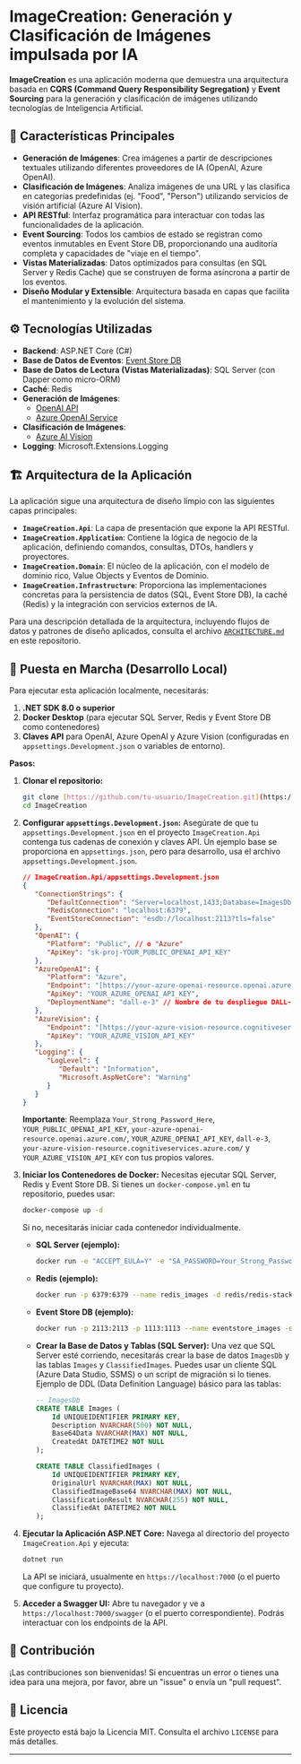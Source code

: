﻿# ImageCreation: Generación y Clasificación de Imágenes impulsada por IA

**ImageCreation** es una aplicación moderna que demuestra una arquitectura basada en **CQRS (Command Query Responsibility Segregation)** y **Event Sourcing** para la generación y clasificación de imágenes utilizando tecnologías de Inteligencia Artificial.

## 🚀 Características Principales

* **Generación de Imágenes**: Crea imágenes a partir de descripciones textuales utilizando diferentes proveedores de IA (OpenAI, Azure OpenAI).
* **Clasificación de Imágenes**: Analiza imágenes de una URL y las clasifica en categorías predefinidas (ej. "Food", "Person") utilizando servicios de visión artificial (Azure AI Vision).
* **API RESTful**: Interfaz programática para interactuar con todas las funcionalidades de la aplicación.
* **Event Sourcing**: Todos los cambios de estado se registran como eventos inmutables en Event Store DB, proporcionando una auditoría completa y capacidades de "viaje en el tiempo".
* **Vistas Materializadas**: Datos optimizados para consultas (en SQL Server y Redis Cache) que se construyen de forma asíncrona a partir de los eventos.
* **Diseño Modular y Extensible**: Arquitectura basada en capas que facilita el mantenimiento y la evolución del sistema.

## ⚙️ Tecnologías Utilizadas

* **Backend**: ASP.NET Core (C#)
* **Base de Datos de Eventos**: [Event Store DB](https://www.eventstore.com/)
* **Base de Datos de Lectura (Vistas Materializadas)**: SQL Server (con Dapper como micro-ORM)
* **Caché**: Redis
* **Generación de Imágenes**:
    * [OpenAI API](https://openai.com/)
    * [Azure OpenAI Service](https://azure.microsoft.com/es-es/products/ai-services/openai-service)
* **Clasificación de Imágenes**:
    * [Azure AI Vision](https://azure.microsoft.com/es-es/products/ai-services/ai-vision)
* **Logging**: Microsoft.Extensions.Logging

## 🏗️ Arquitectura de la Aplicación

La aplicación sigue una arquitectura de diseño limpio con las siguientes capas principales:

* **`ImageCreation.Api`**: La capa de presentación que expone la API RESTful.
* **`ImageCreation.Application`**: Contiene la lógica de negocio de la aplicación, definiendo comandos, consultas, DTOs, handlers y proyectores.
* **`ImageCreation.Domain`**: El núcleo de la aplicación, con el modelo de dominio rico, Value Objects y Eventos de Dominio.
* **`ImageCreation.Infrastructure`**: Proporciona las implementaciones concretas para la persistencia de datos (SQL, Event Store DB), la caché (Redis) y la integración con servicios externos de IA.

Para una descripción detallada de la arquitectura, incluyendo flujos de datos y patrones de diseño aplicados, consulta el archivo [`ARCHITECTURE.md`](ARCHITECTURE.md) en este repositorio.

## 🚀 Puesta en Marcha (Desarrollo Local)

Para ejecutar esta aplicación localmente, necesitarás:

1.  **.NET SDK 8.0 o superior**
2.  **Docker Desktop** (para ejecutar SQL Server, Redis y Event Store DB como contenedores)
3.  **Claves API** para OpenAI, Azure OpenAI y Azure Vision (configuradas en `appsettings.Development.json` o variables de entorno).

**Pasos:**

1.  **Clonar el repositorio:**
    ```bash
    git clone [https://github.com/tu-usuario/ImageCreation.git](https://github.com/tu-usuario/ImageCreation.git)
    cd ImageCreation
    ```
2.  **Configurar `appsettings.Development.json`:**
    Asegúrate de que tu `appsettings.Development.json` en el proyecto `ImageCreation.Api` contenga tus cadenas de conexión y claves API. Un ejemplo base se proporciona en `appsettings.json`, pero para desarrollo, usa el archivo `appsettings.Development.json`.

    ```json
    // ImageCreation.Api/appsettings.Development.json
    {
       "ConnectionStrings": {
          "DefaultConnection": "Server=localhost,1433;Database=ImagesDb;User ID=sa;Password=Your_Strong_Password_Here;TrustServerCertificate=True;",
          "RedisConnection": "localhost:6379",
          "EventStoreConnection": "esdb://localhost:2113?tls=false"
       },
       "OpenAI": {
          "Platform": "Public", // o "Azure"
          "ApiKey": "sk-proj-YOUR_PUBLIC_OPENAI_API_KEY"
       },
       "AzureOpenAI": {
          "Platform": "Azure",
          "Endpoint": "[https://your-azure-openai-resource.openai.azure.com/](https://your-azure-openai-resource.openai.azure.com/)",
          "ApiKey": "YOUR_AZURE_OPENAI_API_KEY",
          "DeploymentName": "dall-e-3" // Nombre de tu despliegue DALL-E en Azure
       },
       "AzureVision": {
          "Endpoint": "[https://your-azure-vision-resource.cognitiveservices.azure.com/](https://your-azure-vision-resource.cognitiveservices.azure.com/)",
          "ApiKey": "YOUR_AZURE_VISION_API_KEY"
       },
       "Logging": {
          "LogLevel": {
             "Default": "Information",
             "Microsoft.AspNetCore": "Warning"
          }
       }
    }
    ```
    **Importante**: Reemplaza `Your_Strong_Password_Here`, `YOUR_PUBLIC_OPENAI_API_KEY`, `your-azure-openai-resource.openai.azure.com/`, `YOUR_AZURE_OPENAI_API_KEY`, `dall-e-3`, `your-azure-vision-resource.cognitiveservices.azure.com/` y `YOUR_AZURE_VISION_API_KEY` con tus propios valores.

3.  **Iniciar los Contenedores de Docker:**
    Necesitas ejecutar SQL Server, Redis y Event Store DB. Si tienes un `docker-compose.yml` en tu repositorio, puedes usar:
    ```bash
    docker-compose up -d
    ```
    Si no, necesitarás iniciar cada contenedor individualmente.

    * **SQL Server (ejemplo):**
        ```bash
        docker run -e "ACCEPT_EULA=Y" -e "SA_PASSWORD=Your_Strong_Password_Here" -p 1433:1433 --name sqlserver_images -d [mcr.microsoft.com/mssql/server:2019-latest](https://mcr.microsoft.com/mssql/server:2019-latest)
        ```
    * **Redis (ejemplo):**
        ```bash
        docker run -p 6379:6379 --name redis_images -d redis/redis-stack-server:latest
        ```
    * **Event Store DB (ejemplo):**
        ```bash
        docker run -p 2113:2113 -p 1113:1113 --name eventstore_images -e EVENTSTORE_ENABLE_EXTERNAL_TCP=true -e EVENTSTORE_INSECURE=true -e EVENTSTORE_RUN_PROJECTIONS=All -d eventstore/eventstore:latest
        ```
    * **Crear la Base de Datos y Tablas (SQL Server):**
        Una vez que SQL Server esté corriendo, necesitarás crear la base de datos `ImagesDb` y las tablas `Images` y `ClassifiedImages`. Puedes usar un cliente SQL (Azure Data Studio, SSMS) o un script de migración si lo tienes.
        Ejemplo de DDL (Data Definition Language) básico para las tablas:
        ```sql
        -- ImagesDb
        CREATE TABLE Images (
            Id UNIQUEIDENTIFIER PRIMARY KEY,
            Description NVARCHAR(500) NOT NULL,
            Base64Data NVARCHAR(MAX) NOT NULL,
            CreatedAt DATETIME2 NOT NULL
        );

        CREATE TABLE ClassifiedImages (
            Id UNIQUEIDENTIFIER PRIMARY KEY,
            OriginalUrl NVARCHAR(MAX) NOT NULL,
            ClassifiedImageBase64 NVARCHAR(MAX) NOT NULL,
            ClassificationResult NVARCHAR(255) NOT NULL,
            ClassifiedAt DATETIME2 NOT NULL
        );
        ```

4.  **Ejecutar la Aplicación ASP.NET Core:**
    Navega al directorio del proyecto `ImageCreation.Api` y ejecuta:
    ```bash
    dotnet run
    ```
    La API se iniciará, usualmente en `https://localhost:7000` (o el puerto que configure tu proyecto).

5.  **Acceder a Swagger UI:**
    Abre tu navegador y ve a `https://localhost:7000/swagger` (o el puerto correspondiente). Podrás interactuar con los endpoints de la API.

## 🤝 Contribución

¡Las contribuciones son bienvenidas! Si encuentras un error o tienes una idea para una mejora, por favor, abre un "issue" o envía un "pull request".

## 📄 Licencia

Este proyecto está bajo la Licencia MIT. Consulta el archivo `LICENSE` para más detalles.

---